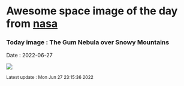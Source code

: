 
# Awesome space image of the day from [nasa](https://api.nasa.gov/)

### Today image : The Gum Nebula over Snowy Mountains

Date : 2022-06-27


![](https://apod.nasa.gov/apod/image/2206/GumMountain_WangJin_1080.jpg)

<small>Latest update : Mon Jun 27 23:15:36 2022</small>


